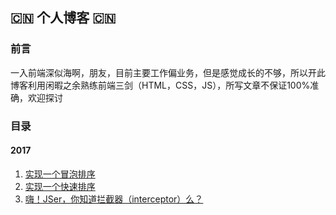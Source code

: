 ## :cn: 个人博客 :cn:

### 前言
一入前端深似海啊，朋友，目前主要工作偏业务，但是感觉成长的不够，所以开此博客利用闲暇之余熟练前端三剑（HTML，CSS，JS），所写文章不保证100%准确，欢迎探讨

### 目录

#### 2017
1. [实现一个冒泡排序](https://github.com/Redshao/dahong/issues/1)
2. [实现一个快速排序](https://github.com/Redshao/dahong/issues/2)
3. [嗨！JSer，你知道拦截器（interceptor）么？](https://github.com/Redshao/dahong/issues/3)
